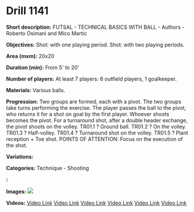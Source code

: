 # Drill 1141

**Short description:**
FUTSAL - TECHNICAL BASICS WITH BALL - Authors - Roberto Osimani and Mico Martic

**Objectives:**
Shot: with one playing period. Shot: with two playing periods.

**Area (mxm):**
20x20

**Duration (min):**
From 5' to 20'

**Number of players:**
At least 7 players: 6 outfield players, 1 goalkeeper.

**Materials:**
Various balls.

**Progression:**
Two groups are formed, each with a pivot. The two groups take turns performing the exercise. The player passes the ball to the pivot, who returns it for a shot on goal by the first player. Whoever shoots becomes the pivot. For a turnaround shot, after a double header exchange, the pivot shoots on the volley. TR01.1 ? Ground ball. TR01.2 ? On the volley. TR01.3 ? Half-volley. TR01.4 ? Turnaround shot on the volley. TR01.5 ? Plant reception + Toe shot. POINTS OF ATTENTION: Focus on the execution of the shot.

**Variations:**


**Categories:**
Technique - Shooting

**:**


**Images:**
![](https://www.coachingfutsal.com/\images\e82e6114820c5dc7ea5c8e924e7af2dba02c3326c5e2866911f12a735e3c32b67030479043ba625fdc61fc21044774e794124b3a8b81aeb74373ba9788ff9ce852c1ebc1365b1.jpg)

**Videos:**
[Video Link](https://www.youtube.com/embed/BiTmlXyqP7A)
[Video Link](https://www.youtube.com/embed/_q8KzcF7NhM)
[Video Link](https://www.youtube.com/embed/PnL7fq5mxPU)
[Video Link](https://www.youtube.com/embed/303Rm9xTWnw)
[Video Link](https://www.youtube.com/embed/m3Mw0m1RW98)
[Video Link](https://www.youtube.com/embed/9eS6JMYgMH8)

